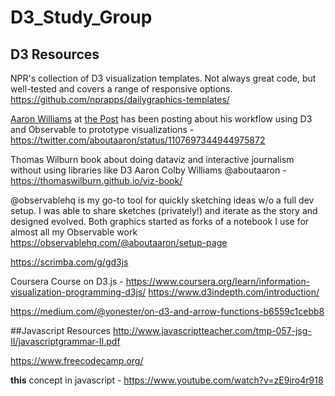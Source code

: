 # D3_Study_Group

## D3 Resources 

NPR's collection of D3 visualization templates. Not always great code, but well-tested and covers a range of responsive options. https://github.com/nprapps/dailygraphics-templates/  


[Aaron Williams](https://twitter.com/aboutaaron?lang=en) at [the Post](https://twitter.com/washingtonpost/lists/washington-post-people) has been posting about his workflow using D3 and Observable to prototype visualizations - https://twitter.com/aboutaaron/status/1107697344944975872 

 Thomas Wilburn book about doing dataviz and interactive journalism without using libraries like D3
Aaron Colby Williams @aboutaaron  - https://thomaswilburn.github.io/viz-book/

@observablehq is my go-to tool for quickly sketching ideas w/o a full dev setup. I was able to share sketches (privately!) and iterate as the story and designed evolved. Both graphics started as forks of a notebook I use for almost all my Observable work https://observablehq.com/@aboutaaron/setup-page

https://scrimba.com/g/gd3js

Coursera Course on D3.js - https://www.coursera.org/learn/information-visualization-programming-d3js/
https://www.d3indepth.com/introduction/

https://medium.com/@yonester/on-d3-and-arrow-functions-b6559c1cebb8

##Javascript Resources
http://www.javascriptteacher.com/tmp-057-jsg-II/javascriptgrammar-II.pdf

https://www.freecodecamp.org/

**this** concept in javascript - https://www.youtube.com/watch?v=zE9iro4r918
